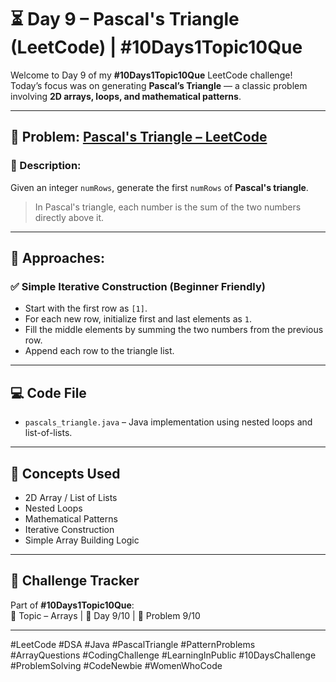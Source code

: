 # ⏳ Day 9 – Pascal's Triangle (LeetCode) | #10Days1Topic10Que

Welcome to Day 9 of my **#10Days1Topic10Que** LeetCode challenge!  
Today’s focus was on generating **Pascal’s Triangle** — a classic problem involving **2D arrays, loops, and mathematical patterns**.

---

## 📌 Problem: [Pascal's Triangle – LeetCode](https://leetcode.com/problems/pascals-triangle/)

### 🔹 Description:  
Given an integer `numRows`, generate the first `numRows` of **Pascal's triangle**.

> In Pascal's triangle, each number is the sum of the two numbers directly above it.

---

## 🧠 Approaches:

### ✅ Simple Iterative Construction (Beginner Friendly)
- Start with the first row as `[1]`.
- For each new row, initialize first and last elements as `1`.
- Fill the middle elements by summing the two numbers from the previous row.
- Append each row to the triangle list.

---

## 💻 Code File

- `pascals_triangle.java` – Java implementation using nested loops and list-of-lists.

---

## 🧠 Concepts Used

- 2D Array / List of Lists  
- Nested Loops  
- Mathematical Patterns  
- Iterative Construction  
- Simple Array Building Logic

---

## 📅 Challenge Tracker

Part of **#10Days1Topic10Que**:  
🔢 Topic – Arrays | 🔁 Day 9/10 | 🧩 Problem 9/10

---

#LeetCode #DSA #Java #PascalTriangle #PatternProblems #ArrayQuestions #CodingChallenge #LearningInPublic #10DaysChallenge #ProblemSolving #CodeNewbie #WomenWhoCode

